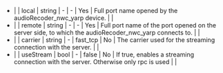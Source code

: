 * |    |  local         | string  | -              |   -           | Yes          | Full port name opened by the audioRecoder_nwc_yarp device.                |       |
* |    |  remote        | string  | -              |   -           | Yes          | Full port name of the port opened on the server side, to which the audioRecoder_nwc_yarp connects to.    |     |
* |    |  carrier       | string  | -              | fast_tcp      | No           | The carrier used for the streaming connection with the server.    |       |
* |    |  useStream     | bool    | -              | false         | No           | If true, enables a streaming connection with the server. Otherwise only rpc is used |       |
